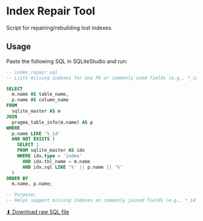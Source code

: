 # Index Repair Tool

Script for repairing/rebuilding lost indexes.

## Usage

Paste the following SQL in SQLiteStudio and run:

```sql
-- index_repair.sql
-- Lists missing indexes for any FK or commonly used fields (e.g., *_id)

SELECT
  m.name AS table_name,
  p.name AS column_name
FROM
  sqlite_master AS m
JOIN
  pragma_table_info(m.name) AS p
WHERE
  p.name LIKE '%_id'
  AND NOT EXISTS (
    SELECT 1
    FROM sqlite_master AS idx
    WHERE idx.type = 'index'
      AND idx.tbl_name = m.name
      AND idx.sql LIKE '%' || p.name || '%'
  )
ORDER BY
  m.name, p.name;

-- Purpose:
-- Helps suggest missing indexes on commonly joined fields (e.g., *_id columns).
```

[⬇ Download raw SQL file](index_repair.sql)
